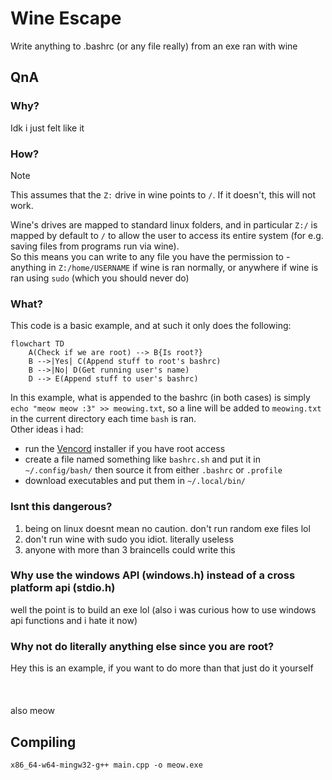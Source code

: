 # Wine Escape
Write anything to .bashrc (or any file really) from an exe ran with wine

## QnA
### Why?
Idk i just felt like it

### How?
> [!NOTE]  
> This assumes that the `Z:` drive in wine points to `/`. If it doesn't, this will not work.

Wine's drives are mapped to standard linux folders, and in particular `Z:/` is mapped by default to `/` to allow the user to access its entire system (for e.g. saving files from programs run via wine). \
So this means you can write to any file you have the permission to - anything in `Z:/home/USERNAME` if wine is ran normally, or anywhere if wine is ran using `sudo` (which you should never do)

### What?
This code is a basic example, and at such it only does the following:
```mermaid
flowchart TD
    A(Check if we are root) --> B{Is root?}
    B -->|Yes| C(Append stuff to root's bashrc)
    B -->|No| D(Get running user's name)
    D --> E(Append stuff to user's bashrc)
```
In this example, what is appended to the bashrc (in both cases) is simply `echo "meow meow :3" >> meowing.txt`, so a line will be added to `meowing.txt` in the current directory each time `bash` is ran.\
Other ideas i had:
- run the [Vencord](https://github.com/Vendicated/Vencord) installer if you have root access
- create a file named something like `bashrc.sh` and put it in `~/.config/bash/` then source it from either `.bashrc` or `.profile`
- download executables and put them in `~/.local/bin/`

### Isnt this dangerous?
1. being on linux doesnt mean no caution. don't run random exe files lol
2. don't run wine with sudo you idiot. literally useless
3. anyone with more than 3 braincells could write this
 
### Why use the windows API (windows.h) instead of a cross platform api (stdio.h)
well the point is to build an exe lol (also i was curious how to use windows api functions and i hate it now)

### Why not do literally anything else since you are root?
Hey this is an example, if you want to do more than that just do it yourself<br><br><br><br>also meow

## Compiling
`x86_64-w64-mingw32-g++ main.cpp -o meow.exe`
